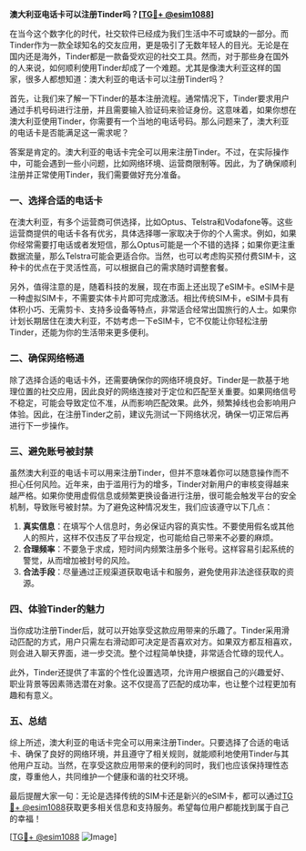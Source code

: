 **澳大利亚电话卡可以注册Tinder吗？[[TG💪+ @esim1088](https://t.me/s/esim1088)]**

在当今这个数字化的时代，社交软件已经成为我们生活中不可或缺的一部分。而Tinder作为一款全球知名的交友应用，更是吸引了无数年轻人的目光。无论是在国内还是海外，Tinder都是一款备受欢迎的社交工具。然而，对于那些身在国外的人来说，如何顺利使用Tinder却成了一个难题。尤其是像澳大利亚这样的国家，很多人都想知道：澳大利亚的电话卡可以注册Tinder吗？

首先，让我们来了解一下Tinder的基本注册流程。通常情况下，Tinder要求用户通过手机号码进行注册，并且需要输入验证码来验证身份。这意味着，如果你想在澳大利亚使用Tinder，你需要有一个当地的电话号码。那么问题来了，澳大利亚的电话卡是否能满足这一需求呢？

答案是肯定的。澳大利亚的电话卡完全可以用来注册Tinder。不过，在实际操作中，可能会遇到一些小问题，比如网络环境、运营商限制等。因此，为了确保顺利注册并正常使用Tinder，我们需要做好充分准备。

### 一、选择合适的电话卡

在澳大利亚，有多个运营商可供选择，比如Optus、Telstra和Vodafone等。这些运营商提供的电话卡各有优劣，具体选择哪一家取决于你的个人需求。例如，如果你经常需要打电话或者发短信，那么Optus可能是一个不错的选择；如果你更注重数据流量，那么Telstra可能会更适合你。当然，也可以考虑购买预付费SIM卡，这种卡的优点在于灵活性高，可以根据自己的需求随时调整套餐。

另外，值得注意的是，随着科技的发展，现在市面上还出现了eSIM卡。eSIM卡是一种虚拟SIM卡，不需要实体卡片即可完成激活。相比传统SIM卡，eSIM卡具有体积小巧、无需剪卡、支持多设备等特点，非常适合经常出国旅行的人士。如果你计划长期居住在澳大利亚，不妨考虑一下eSIM卡，它不仅能让你轻松注册Tinder，还能为你的生活带来更多便利。

### 二、确保网络畅通

除了选择合适的电话卡外，还需要确保你的网络环境良好。Tinder是一款基于地理位置的社交应用，因此良好的网络连接对于定位和匹配至关重要。如果网络信号不稳定，可能会导致定位不准，从而影响匹配效果。此外，频繁掉线也会影响用户体验。因此，在注册Tinder之前，建议先测试一下网络状况，确保一切正常后再进行下一步操作。

### 三、避免账号被封禁

虽然澳大利亚的电话卡可以用来注册Tinder，但并不意味着你可以随意操作而不担心任何风险。近年来，由于滥用行为的增多，Tinder对新用户的审核变得越来越严格。如果你使用虚假信息或频繁更换设备进行注册，很可能会触发平台的安全机制，导致账号被封禁。为了避免这种情况发生，我们应该遵守以下几点：

1. **真实信息**：在填写个人信息时，务必保证内容的真实性。不要使用假名或其他人的照片，这样不仅违反了平台规定，也可能给自己带来不必要的麻烦。
2. **合理频率**：不要急于求成，短时间内频繁注册多个账号。这样容易引起系统的警觉，从而增加被封号的风险。
3. **合法手段**：尽量通过正规渠道获取电话卡和服务，避免使用非法途径获取的资源。

### 四、体验Tinder的魅力

当你成功注册Tinder后，就可以开始享受这款应用带来的乐趣了。Tinder采用滑动匹配的方式，用户只需左右滑动即可决定是否喜欢对方。如果双方都互相喜欢，则会进入聊天界面，进一步交流。整个过程简单快捷，非常适合忙碌的现代人。

此外，Tinder还提供了丰富的个性化设置选项，允许用户根据自己的兴趣爱好、职业背景等因素筛选潜在对象。这不仅提高了匹配的成功率，也让整个过程更加有趣和有意义。

### 五、总结

综上所述，澳大利亚的电话卡完全可以用来注册Tinder。只要选择了合适的电话卡、确保了良好的网络环境，并且遵守了相关规则，就能顺利地使用Tinder与其他用户互动。当然，在享受这款应用带来的便利的同时，我们也应该保持理性态度，尊重他人，共同维护一个健康和谐的社交环境。

最后提醒大家一句：无论是选择传统的SIM卡还是新兴的eSIM卡，都可以通过[TG💪+ @esim1088](https://t.me/s/esim1088)获取更多相关信息和支持服务。希望每位用户都能找到属于自己的幸福！

[[TG💪+ @esim1088](https://t.me/s/esim1088) ![Image](https://i.postimg.cc/4NQfJmqS/Snipaste-2025-05-13-00-14-12.png)]